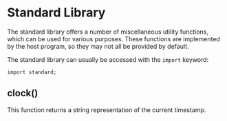 # Standard Library

The standard library offers a number of miscellaneous utility functions, which can be used for various purposes. These functions are implemented by the host program, so they may not all be provided by default.

The standard library can usually be accessed with the `import` keyword:

```
import standard;
```

## clock()

This function returns a string representation of the current timestamp.

